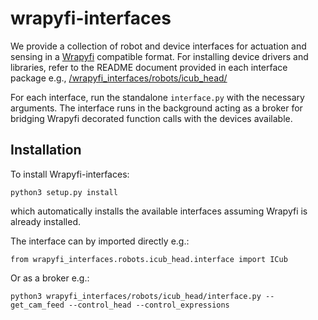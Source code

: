 # wrapyfi-interfaces

We provide a collection of robot and device interfaces for actuation and sensing in a [Wrapyfi](https://github.com/modular-ml/wrapyfi) compatible format. For installing device drivers and libraries, refer to the README document provided in each interface package e.g., [/wrapyfi_interfaces/robots/icub_head/](/wrapyfi_interfaces/robots/icub_head/)

For each interface, run the standalone `interface.py` with the necessary arguments. The interface runs in the background acting as a broker for bridging Wrapyfi decorated function calls with the devices available. 

## Installation

To install Wrapyfi-interfaces:

```
python3 setup.py install
```

which automatically installs the available interfaces assuming Wrapyfi is already installed.

The interface can by imported directly e.g.:

```
from wrapyfi_interfaces.robots.icub_head.interface import ICub
```

Or as a broker e.g.:

```
python3 wrapyfi_interfaces/robots/icub_head/interface.py --get_cam_feed --control_head --control_expressions
```
